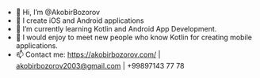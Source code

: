 - 👋 Hi, I’m @AkobirBozorov
- 👀 I create iOS and Android applications
- 🌱 I’m currently learning Kotlin and Android App Development.
- 💞️ I would enjoy to meet new people who know Kotlin for creating mobile applications.
- 📫 Contact me: https://akobirbozorov.com/ | akobirbozorov2003@gmail.com | +99897143 77 78

<!---
AkobirBozorov/AkobirBozorov is a ✨ special ✨ repository because its `README.md` (this file) appears on your GitHub profile.
You can click the Preview link to take a look at your changes.
--->
